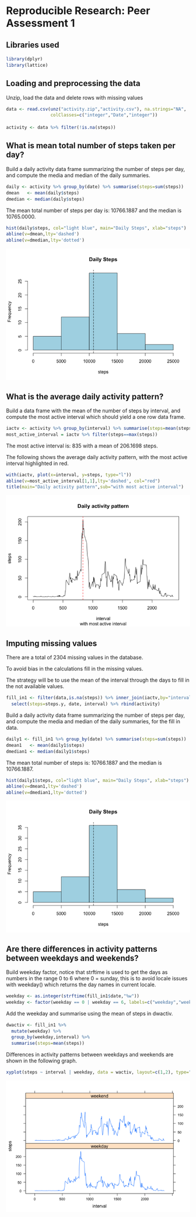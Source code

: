# Reproducible Research: Peer Assessment 1

## Libraries used

```r
library(dplyr)
library(lattice)
```

## Loading and preprocessing the data

Unzip, load the data and delete rows with missing values


```r
data <- read.csv(unz("activity.zip","activity.csv"), na.strings="NA",
                 colClasses=c("integer","Date","integer"))

activity <- data %>% filter(!is.na(steps))
```

## What is mean total number of steps taken per day?

Build a daily activity data frame summarizing the number of steps per day,
and compute the media and median of the daily summaries.


```r
daily <- activity %>% group_by(date) %>% summarise(steps=sum(steps))
dmean   <- mean(daily$steps)
dmedian <- median(daily$steps)
```

The mean total number of steps per day is: 10766.1887 and 
the median is 10765.0000.


```r
hist(daily$steps, col="light blue", main="Daily Steps", xlab="steps")
abline(v=dmean,lty='dashed')
abline(v=dmedian,lty='dotted')
```

![](PA1_template_files/figure-html/unnamed-chunk-4-1.png) 

## What is the average daily activity pattern?

Build a data frame with the mean of the number of steps by interval, and compute
the most active interval which should yield a one row data frame.


```r
iactv <- activity %>% group_by(interval) %>% summarise(steps=mean(steps))
most_active_interval = iactv %>% filter(steps==max(steps))
```

The most active interval is: 835 with a mean of
206.1698 steps.

The following shows the average daily activity pattern, with the most
active interval highlighted in red.


```r
with(iactv, plot(x=interval, y=steps, type="l"))
abline(v=most_active_interval[1,1],lty='dashed', col="red")
title(main="Daily activity pattern",sub="with most active interval")
```

![](PA1_template_files/figure-html/unnamed-chunk-6-1.png) 


## Imputing missing values

There are a total of 2304 missing values in the database.

To avoid bias in the calculations fill in the missing values.

The strategy will be to use the mean of the interval through the days to fill in
the not available values.


```r
fill_in1 <- filter(data,is.na(steps)) %>% inner_join(iactv,by="interval") %>%
  select(steps=steps.y, date, interval) %>% rbind(activity)
```

Build a daily activity data frame summarizing the number of steps per day,
and compute the media and median of the daily summaries, for the fill in data.


```r
daily1 <- fill_in1 %>% group_by(date) %>% summarise(steps=sum(steps))
dmean1   <- mean(daily1$steps)
dmedian1 <- median(daily1$steps)
```

The mean total number of steps is: 10766.1887 and the median is 10766.1887.


```r
hist(daily1$steps, col="light blue", main="Daily Steps", xlab="steps")
abline(v=dmean1,lty='dashed')
abline(v=dmedian1,lty='dotted')
```

![](PA1_template_files/figure-html/unnamed-chunk-9-1.png) 

## Are there differences in activity patterns between weekdays and weekends?

Build weekday factor, notice that strftime is used to get the days as numbers
in the range 0 to 6 where 0 = sunday, this is to avoid locale issues with 
weekday() which returns the day names in current locale.


```r
weekday <- as.integer(strftime(fill_in1$date,"%w"))
weekday <- factor(weekday == 0 | weekday == 6, labels=c("weekday","weekend"))
```

Add the weekday and summarise using the mean of steps in dwactiv.


```r
dwactiv <- fill_in1 %>% 
  mutate(weekday) %>%
  group_by(weekday,interval) %>%
  summarise(steps=mean(steps))
```

Differences in activity patterns between weekdays and weekends are shown in
the following graph.


```r
xyplot(steps ~ interval | weekday, data = wactiv, layout=c(1,2), type="l")
```

![](PA1_template_files/figure-html/unnamed-chunk-12-1.png) 

